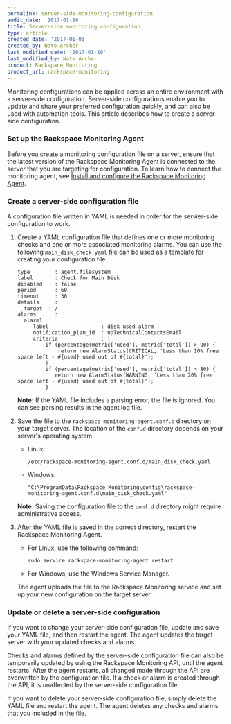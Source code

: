 ```yaml
---
permalink: server-side-monitoring-configuration
audit_date: '2017-01-16'
title: Server-side monitoring configuration
type: article
created_date: '2017-01-03'
created_by: Nate Archer
last_modified_date: '2017-01-16'
last_modified_by: Nate Archer
product: Rackspace Monitoring
product_url: rackspace-monitoring
---
```


Monitoring configurations can be applied across an entire environment with a server-side configuration. Server-side configurations enable you to update and share your preferred configuration quickly, and can also be used with automation tools. This article describes how to create a server-side configuration.

### Set up the Rackspace Monitoring Agent

Before you create a monitoring configuration file on a server, ensure that the latest version of the Rackspace Monitoring Agent is connected to the server that you are targeting for configuration. To learn how to connect the monitoring agent, see [Install and configure the Rackspace Monitoring Agent](/support/how-to/install-and-configure-the-rackspace-monitoring-agent/).

### Create a server-side configuration file

A configuration file written in YAML is needed in order for the servier-side configuration to work.

1. Create a YAML configuration file that defines one or more monitoring checks and one or more associated monitoring alarms. You can use the following `main_disk_check.yaml` file can be used as a template for creating your configuration file.

       type        : agent.filesystem
       label       : Check for Main Disk
       disabled    : false
       period      : 60
       timeout     : 30
       details     :
         target  : /
       alarms      :
         alarm1  :
            label                 : disk used alarm
            notification_plan_id  : npTechnicalContactsEmail
            criteria              : |
                if (percentage(metric['used'], metric['total']) > 90) {
                    return new AlarmStatus(CRITICAL, 'Less than 10% free space left - #{used} used out of #{total}');
                }
                if (percentage(metric['used'], metric['total']) > 80) {
                   return new AlarmStatus(WARNING, 'Less than 20% free space left - #{used} used out of #{total}');
                }


   **Note:** If the YAML file includes a parsing error, the file is ignored. You can see parsing results in the agent log file.

2. Save the file to the `rackspace-monitoring-agent.conf.d` directory on your target server. The location of the `conf.d` directory depends on your server's operating system.

   - Linux:

         /etc/rackspace-monitoring-agent.conf.d/main_disk_check.yaml

   - Windows:

         "C:\ProgramData\Rackspace Monitoring\config\rackspace-monitoring-agent.conf.d\main_disk_check.yaml"

   **Note:** Saving the configuration file to the `conf.d` directory might require administrative access.

3. After the YAML file is saved in the correct directory, restart the Rackspace Monitoring Agent.

   - For Linux, use the following command:

         sudo service rackspace-monitoring-agent restart

   - For Windows, use the Windows Service Manager.

   The agent uploads the file to the Rackspace Monitoring service and set up your new configuration on the target server.

### Update or delete a server-side configuration

If you want to change your server-side configuration file, update and save your YAML file, and then restart the agent. The agent updates the target server with your updated checks and alarms.

Checks and alarms defined by the server-side configuration file can also be temporarily updated by using the Rackspace Monitoring API, until the agent restarts. After the agent restarts, all changed made through the API are overwritten by the configuration file. If a check or alarm is created through the API, it is unaffected by the server-side configuration file.

If you want to delete your server-side configuration file, simply delete the YAML file and restart the agent. The agent deletes any checks and alarms that you included in the file.
